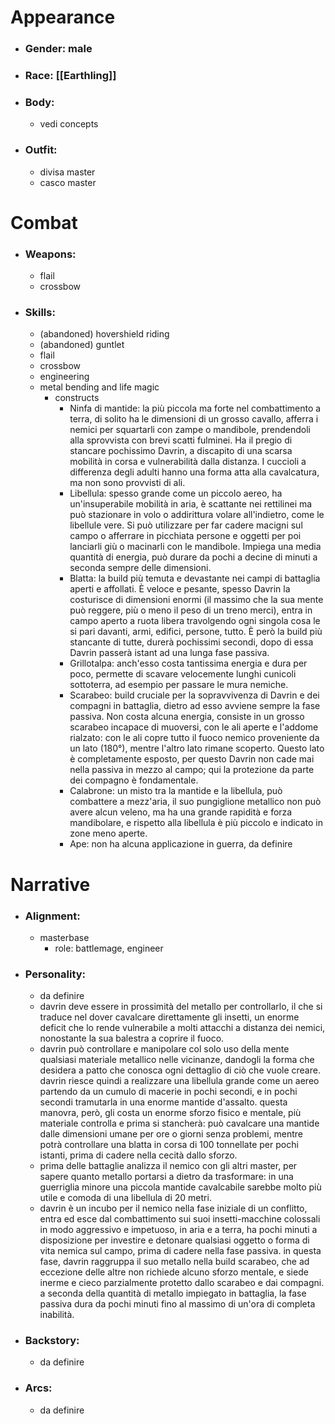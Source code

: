 # Appearance

- ### Gender: male
- ### Race: [[Earthling]]
- ### Body:
	- vedi concepts
- ### Outfit:
	- divisa master
	- casco master

# Combat

- ### Weapons:
	- flail
	- crossbow

- ### Skills:
	- (abandoned) hovershield riding
	- (abandoned) guntlet
	- flail
	- crossbow
	- engineering
	- metal bending and life magic
		- constructs
			- Ninfa di mantide: la più piccola ma forte nel combattimento a terra, di solito ha le dimensioni di un grosso cavallo, afferra i nemici per squartarli con zampe o mandibole, prendendoli alla sprovvista con brevi scatti fulminei. Ha il pregio di stancare pochissimo Davrin, a discapito di una scarsa mobilità in corsa e vulnerabilità dalla distanza. I cuccioli a differenza degli adulti hanno una forma atta alla cavalcatura, ma non sono provvisti di ali.
			- Libellula: spesso grande come un piccolo aereo, ha un'insuperabile mobilità in aria, è scattante nei rettilinei ma può stazionare in volo o addirittura volare all'indietro, come le libellule vere. Si può utilizzare per far cadere macigni sul campo o afferrare in picchiata persone e oggetti per poi lanciarli giù o macinarli con le mandibole. Impiega una media quantità di energia, può durare da pochi a decine di minuti a seconda sempre delle dimensioni.
			- Blatta: la build più temuta e devastante nei campi di battaglia aperti e affollati. È veloce e pesante, spesso Davrin la costurisce di dimensioni enormi (il massimo che la sua mente può reggere, più o meno il peso di un treno merci), entra in campo aperto a ruota libera travolgendo ogni singola cosa le si pari davanti, armi, edifici, persone, tutto. È però la build più stancante di tutte, durerà pochissimi secondi, dopo di essa Davrin passerà istant ad una lunga fase passiva.
			- Grillotalpa: anch'esso costa tantissima energia e dura per poco, permette di scavare velocemente lunghi cunicoli sottoterra, ad esempio per passare le mura nemiche.
			- Scarabeo: build cruciale per la sopravvivenza di Davrin e dei compagni in battaglia, dietro ad esso avviene sempre la fase passiva. Non costa alcuna energia, consiste in un grosso scarabeo incapace di muoversi, con le ali aperte e l'addome rialzato: con le ali copre tutto il fuoco nemico proveniente da un lato (180°), mentre l'altro lato rimane scoperto. Questo lato è completamente esposto, per questo Davrin non cade mai nella passiva in mezzo al campo; qui la protezione da parte dei compagno è fondamentale. 
			- Calabrone: un misto tra la mantide e la libellula, può combattere a mezz'aria, il suo pungiglione metallico non può avere alcun veleno, ma ha una grande rapidità e forza mandibolare, e rispetto alla libellula è più piccolo e indicato in zone meno aperte.
			- Ape: non ha alcuna applicazione in guerra, da definire

# Narrative

- ### Alignment:
	- masterbase
		- role: battlemage, engineer
- ### Personality:
	- da definire
	- davrin deve essere in prossimità del metallo per controllarlo, il che si traduce nel dover cavalcare direttamente gli insetti, un enorme deficit che lo rende vulnerabile a molti attacchi a distanza dei nemici, nonostante la sua balestra a coprire il fuoco.
	- davrin può controllare e manipolare col solo uso della mente qualsiasi materiale metallico nelle vicinanze, dandogli la forma che desidera a patto che conosca ogni dettaglio di ciò che vuole creare. davrin riesce quindi a realizzare una libellula grande come un aereo partendo da un cumulo di macerie in pochi secondi, e in pochi secondi tramutarla in una enorme mantide d'assalto. questa manovra, però, gli costa un enorme sforzo fisico e mentale, più materiale controlla e prima si stancherà: può cavalcare una mantide dalle dimensioni umane per ore o giorni senza problemi, mentre potrà controllare una blatta in corsa di 100 tonnellate per pochi istanti, prima di cadere nella cecità dallo sforzo.
	- prima delle battaglie analizza il nemico con gli altri master, per sapere quanto metallo portarsi a dietro da trasformare: in una guerriglia minore una piccola mantide cavalcabile sarebbe molto più utile e comoda di una libellula di 20 metri.
	- davrin è un incubo per il nemico nella fase iniziale di un conflitto, entra ed esce dal combattimento sui suoi insetti-macchine colossali in modo aggressivo e impetuoso, in aria e a terra, ha pochi minuti a disposizione per investire e detonare qualsiasi oggetto o forma di vita nemica sul campo, prima di cadere nella fase passiva. in questa fase, davrin raggruppa il suo metallo nella build scarabeo, che ad eccezione delle altre non richiede alcuno sforzo mentale, e siede inerme e cieco parzialmente protetto dallo scarabeo e dai compagni. a seconda della quantità di metallo impiegato in battaglia, la fase passiva dura da pochi minuti fino al massimo di un'ora di completa inabilità.
- ### Backstory:
	- da definire
- ### Arcs:
	- da definire